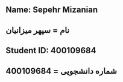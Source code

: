 Name: Sepehr Mizanian
----
نام = سپهر میزانیان
----
Student ID: 400109684
----
شماره دانشجویی = 400109684
----
